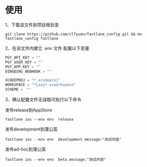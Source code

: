 <!--
 * @Author: zluof
 * @Date: 2021-12-16 16:59:38
 * @LastEditTime: 2021-12-16 17:51:52
 * @LastEditors: zluof
 * @Description: 
 * @FilePath: /fastlane_config/fastlane/README.md
-->

# 使用

1、下载该文件到项目根目录
```shell
git clone https://github.com/zlfyuan/fastlane_config.git && mv fastlane_config fastlane
```

2、在该文件内建立 .env 文件 配置以下变量
```Swift
PGY_API_KEY = ""
PGY_USER_KEY = ""
PGY_APP_KEY = ""
DINGDING_WEBHOOK = ""

XCODEPROJ = "*.xcodeproj"
WORKSPACE = "*Lazy*.xcworkspace"
SCHEME = '*'
```

3、确认配置文件无误既可执行以下命令

发布release到AppStore
```shell
fastlane ios --env env  release
```
发布development到蒲公英
```shell
fastlane ios --env env  development message:"测试内容"
```
发布ad-hoc到蒲公英
```shell
fastlane ios --env env  beta message:"测试内容"
```

